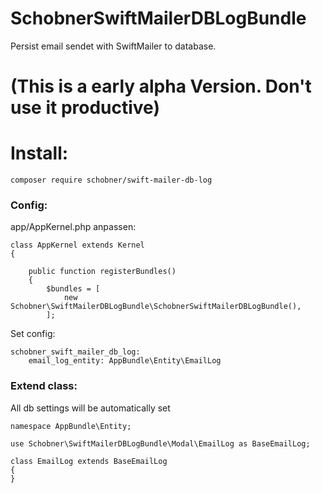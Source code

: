 # SchobnerSwiftMailerDBLogBundle
Persist email sendet with SwiftMailer to database.

# (This is a early alpha Version. Don't use it productive)

# Install:

```composer require schobner/swift-mailer-db-log```

### Config:
app/AppKernel.php anpassen:

```
class AppKernel extends Kernel
{

    public function registerBundles()
    {
        $bundles = [
            new Schobner\SwiftMailerDBLogBundle\SchobnerSwiftMailerDBLogBundle(),
        ];

```
Set config:
```
schobner_swift_mailer_db_log:
    email_log_entity: AppBundle\Entity\EmailLog
```

### Extend class:
All db settings will be automatically set
```
namespace AppBundle\Entity;

use Schobner\SwiftMailerDBLogBundle\Modal\EmailLog as BaseEmailLog;

class EmailLog extends BaseEmailLog
{
}
```

